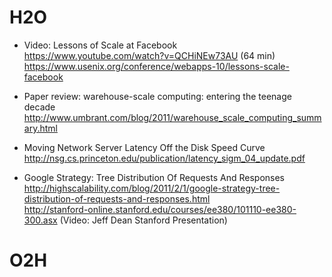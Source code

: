 # H2O

* Video: Lessons of Scale at Facebook
<br>https://www.youtube.com/watch?v=QCHiNEw73AU (64 min)
<br>https://www.usenix.org/conference/webapps-10/lessons-scale-facebook

* Paper review: warehouse-scale computing: entering the teenage decade
<br>http://www.umbrant.com/blog/2011/warehouse_scale_computing_summary.html

* Moving Network Server Latency Off the Disk Speed Curve
<br>http://nsg.cs.princeton.edu/publication/latency_sigm_04_update.pdf

* Google Strategy: Tree Distribution Of Requests And Responses
<br>http://highscalability.com/blog/2011/2/1/google-strategy-tree-distribution-of-requests-and-responses.html
<br>http://stanford-online.stanford.edu/courses/ee380/101110-ee380-300.asx (Video: Jeff Dean Stanford Presentation)

# O2H
